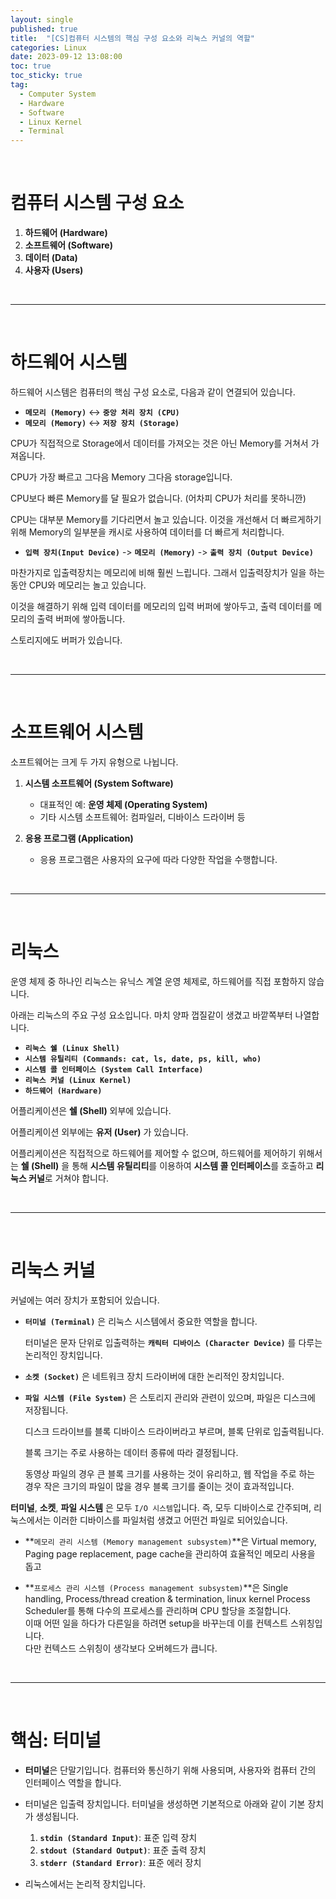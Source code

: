 ```yaml
---
layout: single
published: true
title:  "[CS]컴퓨터 시스템의 핵심 구성 요소와 리눅스 커널의 역할"
categories: Linux
date: 2023-09-12 13:08:00
toc: true
toc_sticky: true
tag:   
  - Computer System
  - Hardware
  - Software
  - Linux Kernel
  - Terminal
---
```


<br>

# 컴퓨터 시스템 구성 요소

1. **하드웨어 (Hardware)**
2. **소프트웨어 (Software)**
3. **데이터 (Data)**
4. **사용자 (Users)**

<br>

---
<br>

# 하드웨어 시스템

하드웨어 시스템은 컴퓨터의 핵심 구성 요소로, 다음과 같이 연결되어 있습니다.

   - **`메모리 (Memory)`** ↔ **`중앙 처리 장치 (CPU)`**
   - **`메모리 (Memory)`** ↔ **`저장 장치 (Storage)`**


CPU가 직접적으로 Storage에서 데이터를 가져오는 것은 아닌 Memory를 거쳐서 가져옵니다.

CPU가 가장 빠르고 그다음 Memory 그다음 storage입니다.

CPU보다 빠른 Memory를 달 필요가 없습니다. (어차피 CPU가 처리를 못하니깐)

CPU는 대부분 Memory를 기다리면서 놀고 있습니다. 이것을 개선해서 더 빠르게하기 위해 Memory의 일부분을 캐시로 사용하여 데이터를 더 빠르게 처리합니다. 


   - **`입력 장치(Input Device)`** -> **`메모리 (Memory)`** -> **`출력 장치 (Output Device)`**

마찬가지로 입출력장치는 메모리에 비해 훨씬 느립니다. 그래서 입출력장치가 일을 하는동안 CPU와 메모리는 놀고 있습니다.

이것을 해결하기 위해 입력 데이터를 메모리의 입력 버퍼에 쌓아두고, 출력 데이터를 메모리의 출력 버퍼에 쌓아둡니다.

스토리지에도 버퍼가 있습니다.

<br>

---
<br>

# 소프트웨어 시스템

소프트웨어는 크게 두 가지 유형으로 나뉩니다.

1. **시스템 소프트웨어 (System Software)**
   - 대표적인 예: **운영 체제 (Operating System)**
   - 기타 시스템 소프트웨어: 컴파일러, 디바이스 드라이버 등

2. **응용 프로그램 (Application)**
   - 응용 프로그램은 사용자의 요구에 따라 다양한 작업을 수행합니다.

<br>

---
<br>


# 리눅스

운영 체제 중 하나인 리눅스는 유닉스 계열 운영 체제로, 하드웨어를 직접 포함하지 않습니다. 

아래는 리눅스의 주요 구성 요소입니다. 마치 양파 껍질같이 생겼고 바깥쪽부터 나열합니다.
  
- **`리눅스 쉘 (Linux Shell)`**  
- **`시스템 유틸리티 (Commands: cat, ls, date, ps, kill, who)`**  
- **`시스템 콜 인터페이스 (System Call Interface)`**  
- **`리눅스 커널 (Linux Kernel)`**  
- **`하드웨어 (Hardware)`**  

 어플리케이션은 **쉘 (Shell)** 외부에 있습니다.

 어플리케이션 외부에는 **유저 (User)** 가 있습니다.

어플리케이션은 직접적으로 하드웨어를 제어할 수 없으며, 하드웨어를 제어하기 위해서는 **쉘 (Shell)** 을 통해 **시스템 유틸리티**를 이용하여 **시스템 콜 인터페이스**를 호출하고 **리눅스 커널**로 거쳐야 합니다.

<br>

---
<br>


# 리눅스 커널

커널에는 여러 장치가 포함되어 있습니다.

- **`터미널 (Terminal)`** 은 리눅스 시스템에서 중요한 역할을 합니다.

   터미널은 문자 단위로 입출력하는 **`캐릭터 디바이스 (Character Device)`** 를 다루는 논리적인 장치입니다.


- **`소켓 (Socket)`** 은 네트워크 장치 드라이버에 대한 논리적인 장치입니다.
  

- **`파일 시스템 (File System)`** 은 스토리지 관리와 관련이 있으며, 파일은 디스크에 저장됩니다.  
  
  디스크 드라이브를 블록 디바이스 드라이버라고 부르며, 블록 단위로 입출력됩니다.   

  블록 크기는 주로 사용하는 데이터 종류에 따라 결정됩니다.  

  동영상 파일의 경우 큰 블록 크기를 사용하는 것이 유리하고, 웹 작업을 주로 하는 경우 작은 크기의 파일이 많을 경우 블록 크기를 줄이는 것이 효과적입니다.  


**터미널**, **소켓**, **파일 시스템** 은 모두 `I/O 시스템`입니다. 즉, 모두 디바이스로 간주되며, 리눅스에서는 이러한 디바이스를 파일처럼 생겼고 어떤건 파일로 되어있습니다.

- **`메모리 관리 시스템 (Memory management subsystem)`**은 Virtual memory, Paging page replacement, page cache을 관리하여 효율적인 메모리 사용을 돕고

- **`프로세스 관리 시스템 (Process management subsystem)`**은 Single handling, Process/thread creation & termination, linux kernel Process Scheduler를 통해 다수의 프로세스를 관리하며 CPU 할당을 조절합니다.  
이때 어떤 일을 하다가 다른일을 하려면 setup을 바꾸는데 이를 컨텍스트 스위칭입니다.  
다만 컨텍스드 스위칭이 생각보다 오버헤드가 큽니다.


<br>

---
<br>


# 핵심: 터미널

- **터미널**은 단말기입니다. 컴퓨터와 통신하기 위해 사용되며, 사용자와 컴퓨터 간의 인터페이스 역할을 합니다.  

- 터미널은 입출력 장치입니다.
터미널을 생성하면 기본적으로 아래와 같이 기본 장치가 생성됩니다.
  1. **`stdin (Standard Input)`**: 표준 입력 장치
  2. **`stdout (Standard Output)`**: 표준 출력 장치
  3. **`stderr (Standard Error)`**: 표준 에러 장치

- 리눅스에서는 논리적 장치입니다.





